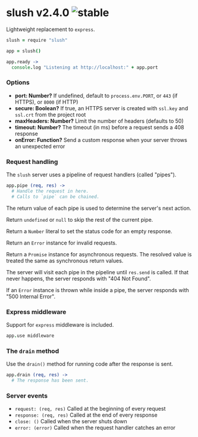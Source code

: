 
# slush v2.4.0 ![stable](https://img.shields.io/badge/stability-stable-4EBA0F.svg?style=flat)

Lightweight replacement to `express`.

```coffee
slush = require "slush"

app = slush()

app.ready ->
  console.log "Listening at http://localhost:" + app.port
```

### Options

- **port: Number?** If undefined, default to `process.env.PORT`, or `443` (if HTTPS), or `8000` (if HTTP)
- **secure: Boolean?** If true, an HTTPS server is created with `ssl.key` and `ssl.crt` from the project root
- **maxHeaders: Number?** Limit the number of headers (defaults to 50)
- **timeout: Number?** The timeout (in ms) before a request sends a 408 response
- **onError: Function?** Send a custom response when your server throws an unexpected error

### Request handling

The `slush` server uses a pipeline of request handlers (called "pipes").

```coffee
app.pipe (req, res) ->
  # Handle the request in here.
  # Calls to `pipe` can be chained.
```

The return value of each pipe is used to determine the server's next action.

Return `undefined` or `null` to skip the rest of the current pipe.

Return a `Number` literal to set the status code for an empty response.

Return an `Error` instance for invalid requests.

Return a `Promise` instance for asynchronous requests.
The resolved value is treated the same as synchronous return values.

The server will visit each pipe in the pipeline until `res.send` is called.
If that never happens, the server responds with "404 Not Found".

If an `Error` instance is thrown while inside a pipe, the server responds with "500 Internal Error".

### Express middleware

Support for `express` middleware is included.

```coffee
app.use middleware
```

### The `drain` method

Use the `drain()` method for running code after the response is sent.

```coffee
app.drain (req, res) ->
  # The response has been sent.
```

### Server events

- `request: (req, res)` Called at the beginning of every request
- `response: (req, res)` Called at the end of every response
- `close: ()` Called when the server shuts down
- `error: (error)` Called when the request handler catches an error

